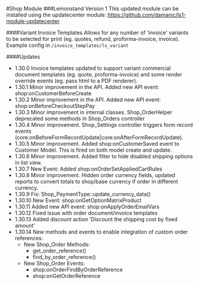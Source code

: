 #Shop Module
###Lemonstand Version 1
This updated module can be installed using the updatecenter module: https://github.com/damanic/ls1-module-updatecenter

####Variant Invoice Templates
Allows for any number of 'invoice' variants to be selected for print (eg. quotes, refund, proforma-invoice, invoice). Example config in `/invoice_templates/ls_variant`

####Updates
- 1.30.0 Invoice templates updated to support variant commercial document templates (eg. quote, proforma-invoice) and some render override events (eg. pass html to a PDF renderer).
- 1.30.1 Minor improvement in the API. Added new API event: shop:onCustomerBeforeCreate
- 1.30.2 Minor improvement in the API. Added new API event: shop:onBeforeCheckoutStepPay
- 1.30.3 Minor improvement in internal classes. Shop_OrderHelper deprecated some methods in Shop_Orders controller
- 1.30.4 Minor improvement. Shop_Settings controller triggers form record events (core:onBeforeFormRecordUpdate|core:onAfterFormRecordUpdate).
- 1.30.5 Minor improvement. Added shop:onCustomerSaved event to Customer Model. This is fired on both model create and update.
- 1.30.6 Minor improvement. Added filter to hide disabled shipping options in list view.
- 1.30.7 New Event: Added shop:onOrderSetAppliedCartRules
- 1.30.8 Minor improvement. Hidden order currency fields, updated reports to convert totals to shop/base currency if order in different currency.
- 1.30.9 Fix: Shop_PaymentType::update_currency_data()
- 1.30.10 New Event: shop:onGetOptionMatrixProduct
- 1.30.11 Added new API event: shop:onApplyOrderEmailVars
- 1.30.12 Fixed issue with order document/invoice templates
- 1.30.13 Added discount action 'Discount the shipping cost by fixed amount'
- 1.30.14 New methods and events to enable integration of custom order references:
    - New Shop_Order Methods:
        - get_order_reference() 
        - find_by_order_reference()
    - New Shop_Order Events: 
         - shop:onOrderFindByOrderReference
         - shop:onGetOrderReference